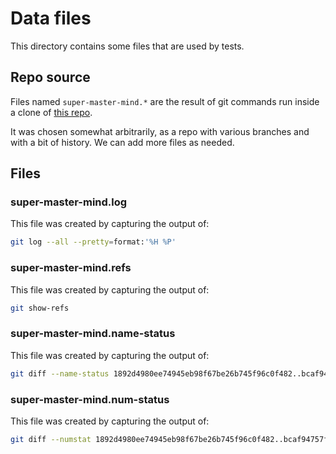 # Data files

This directory contains some files that are used by tests.

## Repo source

Files named `super-master-mind.*` are the result of git commands run inside a
clone of [this repo](https://github.com/mbarbin/super-master-mind).

It was chosen somewhat arbitrarily, as a repo with various branches and with a
bit of history. We can add more files as needed.

## Files

### super-master-mind.log

This file was created by capturing the output of:

```sh
git log --all --pretty=format:'%H %P'
```

### super-master-mind.refs

This file was created by capturing the output of:

```sh
git show-refs
```

### super-master-mind.name-status

This file was created by capturing the output of:

```sh
git diff --name-status 1892d4980ee74945eb98f67be26b745f96c0f482..bcaf94757fe3cb247fa544445f0f41f3616943d7
```

### super-master-mind.num-status

This file was created by capturing the output of:

```sh
git diff --numstat 1892d4980ee74945eb98f67be26b745f96c0f482..bcaf94757fe3cb247fa544445f0f41f3616943d7
```